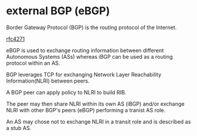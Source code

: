 # external BGP (eBGP)

Border Gateway Protocol (BGP) is the routing protocol of the Internet.

[rfc4271](https://tools.ietf.org/html/rfc4271)

eBGP is used to exchange routing information between different Autonomous Systems (ASs) whereas iBGP can be used as a routing protocol within an AS.

BGP leverages TCP for exchanging Network Layer Reachability Information(NLRI) between peers. 

A BGP peer can apply policy to NLRI to build RIB. 

The peer may then share NLRI within its own AS (iBGP) and/or exchange NLRI with other BGP's peers (eBGP) performing a tranist AS role.

An AS may chose not to exchange NLRI in a transit role and is described as a stub AS.


